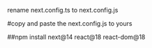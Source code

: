 rename next.config.ts to next.config.js




#copy and paste the next.config.js to yours


##npm install next@14 react@18 react-dom@18

